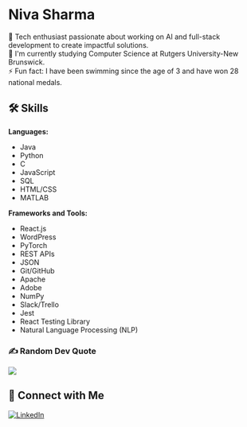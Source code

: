 # Niva Sharma

🔭 Tech enthusiast passionate about working on AI and full-stack development to create impactful solutions.  
🌱 I'm currently studying Computer Science at Rutgers University-New Brunswick.  
⚡ Fun fact: I have been swimming since the age of 3 and have won 28 national medals.

## 🛠 Skills

**Languages:**  
- Java
- Python
- C
- JavaScript
- SQL
- HTML/CSS
- MATLAB

**Frameworks and Tools:**  
- React.js
- WordPress
- PyTorch
- REST APIs
- JSON
- Git/GitHub
- Apache
- Adobe
- NumPy
- Slack/Trello
- Jest
- React Testing Library
- Natural Language Processing (NLP)

### ✍️ Random Dev Quote
![](https://quotes-github-readme.vercel.app/api?type=horizontal&theme=light)

## 🔗 Connect with Me

[![LinkedIn](https://img.shields.io/badge/LinkedIn-%230077B5.svg?logo=linkedin&logoColor=white)](https://www.linkedin.com/in/niva-sharma-414295226/) 





